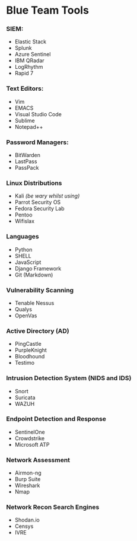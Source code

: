 # Blue Team Tools

### SIEM:
* Elastic Stack
* Splunk
* Azure Sentinel
* IBM QRadar
* LogRhythm
* Rapid 7

### Text Editors:
* Vim
* EMACS
* Visual Studio Code
* Sublime
* Notepad++

### Password Managers:
* BitWarden
* LastPass
* PassPack

### Linux Distributions
* Kali _(be wary whilst using)_
* Parrot Security OS
* Fedora Security Lab
* Pentoo
* Wifislax

### Languages
* Python
* SHELL
* JavaScript
* Django Framework
* Git (Markdown)

### Vulnerability Scanning
* Tenable Nessus
* Qualys
* OpenVas

### Active Directory (AD)
* PingCastle
* PurpleKnight
* Bloodhound
* Testimo

### Intrusion Detection System (NIDS and IDS)
* Snort
* Suricata
* WAZUH

### Endpoint Detection and Response
* SentinelOne
* Crowdstrike
* Microsoft ATP

### Network Assessment
* Airmon-ng
* Burp Suite
* Wireshark
* Nmap

### Network Recon Search Engines
* Shodan.io
* Censys
* IVRE
